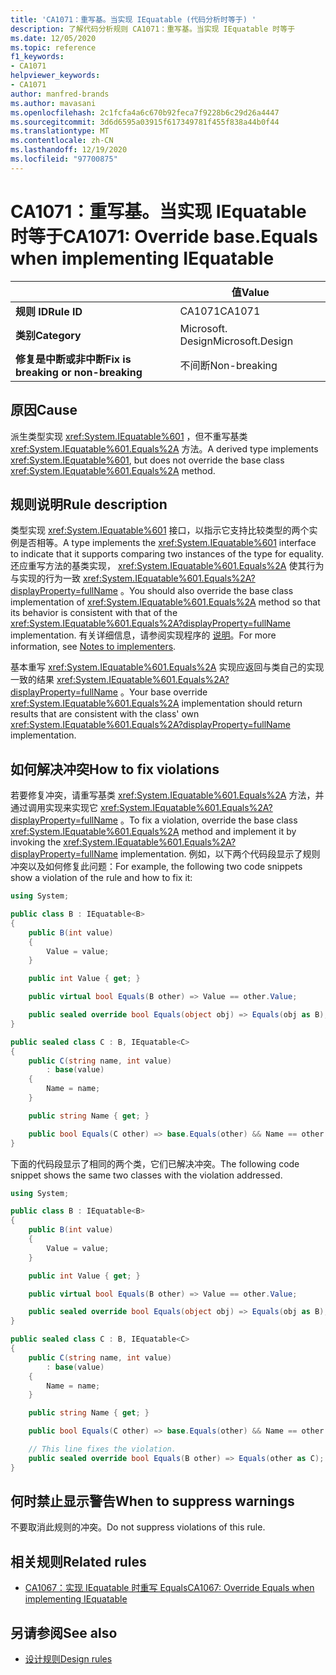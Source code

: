 ```yaml
---
title: 'CA1071：重写基。当实现 IEquatable (代码分析时等于) '
description: 了解代码分析规则 CA1071：重写基。当实现 IEquatable 时等于
ms.date: 12/05/2020
ms.topic: reference
f1_keywords:
- CA1071
helpviewer_keywords:
- CA1071
author: manfred-brands
ms.author: mavasani
ms.openlocfilehash: 2c1fcfa4a6c670b92feca7f9228b6c29d26a4447
ms.sourcegitcommit: 3d6d6595a03915f617349781f455f838a44b0f44
ms.translationtype: MT
ms.contentlocale: zh-CN
ms.lasthandoff: 12/19/2020
ms.locfileid: "97700875"
---
```

# <a name="ca1071-override-baseequals-when-implementing-iequatable"></a><span data-ttu-id="f30bb-103">CA1071：重写基。当实现 IEquatable 时等于</span><span class="sxs-lookup"><span data-stu-id="f30bb-103">CA1071: Override base.Equals when implementing IEquatable</span></span>

| | <span data-ttu-id="f30bb-104">值</span><span class="sxs-lookup"><span data-stu-id="f30bb-104">Value</span></span> |
|-|-|
| <span data-ttu-id="f30bb-105">**规则 ID**</span><span class="sxs-lookup"><span data-stu-id="f30bb-105">**Rule ID**</span></span> |<span data-ttu-id="f30bb-106">CA1071</span><span class="sxs-lookup"><span data-stu-id="f30bb-106">CA1071</span></span>|
| <span data-ttu-id="f30bb-107">**类别**</span><span class="sxs-lookup"><span data-stu-id="f30bb-107">**Category**</span></span> |<span data-ttu-id="f30bb-108">Microsoft. Design</span><span class="sxs-lookup"><span data-stu-id="f30bb-108">Microsoft.Design</span></span>|
| <span data-ttu-id="f30bb-109">**修复是中断或非中断**</span><span class="sxs-lookup"><span data-stu-id="f30bb-109">**Fix is breaking or non-breaking**</span></span> |<span data-ttu-id="f30bb-110">不间断</span><span class="sxs-lookup"><span data-stu-id="f30bb-110">Non-breaking</span></span>|

## <a name="cause"></a><span data-ttu-id="f30bb-111">原因</span><span class="sxs-lookup"><span data-stu-id="f30bb-111">Cause</span></span>

<span data-ttu-id="f30bb-112">派生类型实现 <xref:System.IEquatable%601> ，但不重写基类 <xref:System.IEquatable%601.Equals%2A> 方法。</span><span class="sxs-lookup"><span data-stu-id="f30bb-112">A derived type implements <xref:System.IEquatable%601>, but does not override the base class <xref:System.IEquatable%601.Equals%2A> method.</span></span>

## <a name="rule-description"></a><span data-ttu-id="f30bb-113">规则说明</span><span class="sxs-lookup"><span data-stu-id="f30bb-113">Rule description</span></span>

<span data-ttu-id="f30bb-114">类型实现 <xref:System.IEquatable%601> 接口，以指示它支持比较类型的两个实例是否相等。</span><span class="sxs-lookup"><span data-stu-id="f30bb-114">A type implements the <xref:System.IEquatable%601> interface to indicate that it supports comparing two instances of the type for equality.</span></span> <span data-ttu-id="f30bb-115">还应重写方法的基类实现， <xref:System.IEquatable%601.Equals%2A> 使其行为与实现的行为一致 <xref:System.IEquatable%601.Equals%2A?displayProperty=fullName> 。</span><span class="sxs-lookup"><span data-stu-id="f30bb-115">You should also override the base class implementation of <xref:System.IEquatable%601.Equals%2A> method so that its behavior is consistent with that of the <xref:System.IEquatable%601.Equals%2A?displayProperty=fullName> implementation.</span></span>
<span data-ttu-id="f30bb-116">有关详细信息，请参阅实现程序的 [说明](/dotnet/api/system.iequatable-1#notes-to-implementers)。</span><span class="sxs-lookup"><span data-stu-id="f30bb-116">For more information, see [Notes to implementers](/dotnet/api/system.iequatable-1#notes-to-implementers).</span></span>

<span data-ttu-id="f30bb-117">基本重写 <xref:System.IEquatable%601.Equals%2A> 实现应返回与类自己的实现一致的结果 <xref:System.IEquatable%601.Equals%2A?displayProperty=fullName> 。</span><span class="sxs-lookup"><span data-stu-id="f30bb-117">Your base override <xref:System.IEquatable%601.Equals%2A> implementation should return results that are consistent with the class' own <xref:System.IEquatable%601.Equals%2A?displayProperty=fullName> implementation.</span></span>

## <a name="how-to-fix-violations"></a><span data-ttu-id="f30bb-118">如何解决冲突</span><span class="sxs-lookup"><span data-stu-id="f30bb-118">How to fix violations</span></span>

<span data-ttu-id="f30bb-119">若要修复冲突，请重写基类 <xref:System.IEquatable%601.Equals%2A> 方法，并通过调用实现来实现它 <xref:System.IEquatable%601.Equals%2A?displayProperty=fullName> 。</span><span class="sxs-lookup"><span data-stu-id="f30bb-119">To fix a violation, override the base class <xref:System.IEquatable%601.Equals%2A> method and implement it by invoking the <xref:System.IEquatable%601.Equals%2A?displayProperty=fullName> implementation.</span></span>
<span data-ttu-id="f30bb-120">例如，以下两个代码段显示了规则冲突以及如何修复此问题：</span><span class="sxs-lookup"><span data-stu-id="f30bb-120">For example, the following two code snippets show a violation of the rule and how to fix it:</span></span>

```csharp
using System;

public class B : IEquatable<B>
{
    public B(int value)
    {
        Value = value;
    }

    public int Value { get; }

    public virtual bool Equals(B other) => Value == other.Value;

    public sealed override bool Equals(object obj) => Equals(obj as B);
}

public sealed class C : B, IEquatable<C>
{
    public C(string name, int value)
        : base(value)
    {
        Name = name;
    }

    public string Name { get; }

    public bool Equals(C other) => base.Equals(other) && Name == other.Name;
}
```

<span data-ttu-id="f30bb-121">下面的代码段显示了相同的两个类，它们已解决冲突。</span><span class="sxs-lookup"><span data-stu-id="f30bb-121">The following code snippet shows the same two classes with the violation addressed.</span></span>

```csharp
using System;

public class B : IEquatable<B>
{
    public B(int value)
    {
        Value = value;
    }

    public int Value { get; }

    public virtual bool Equals(B other) => Value == other.Value;

    public sealed override bool Equals(object obj) => Equals(obj as B);
}

public sealed class C : B, IEquatable<C>
{
    public C(string name, int value)
        : base(value)
    {
        Name = name;
    }

    public string Name { get; }

    public bool Equals(C other) => base.Equals(other) && Name == other.Name;

    // This line fixes the violation.
    public sealed override bool Equals(B other) => Equals(other as C);
}
```

## <a name="when-to-suppress-warnings"></a><span data-ttu-id="f30bb-122">何时禁止显示警告</span><span class="sxs-lookup"><span data-stu-id="f30bb-122">When to suppress warnings</span></span>

<span data-ttu-id="f30bb-123">不要取消此规则的冲突。</span><span class="sxs-lookup"><span data-stu-id="f30bb-123">Do not suppress violations of this rule.</span></span>

## <a name="related-rules"></a><span data-ttu-id="f30bb-124">相关规则</span><span class="sxs-lookup"><span data-stu-id="f30bb-124">Related rules</span></span>

- [<span data-ttu-id="f30bb-125">CA1067：实现 IEquatable 时重写 Equals</span><span class="sxs-lookup"><span data-stu-id="f30bb-125">CA1067: Override Equals when implementing IEquatable</span></span>](ca1067.md)

## <a name="see-also"></a><span data-ttu-id="f30bb-126">另请参阅</span><span class="sxs-lookup"><span data-stu-id="f30bb-126">See also</span></span>

- [<span data-ttu-id="f30bb-127">设计规则</span><span class="sxs-lookup"><span data-stu-id="f30bb-127">Design rules</span></span>](design-warnings.md)
